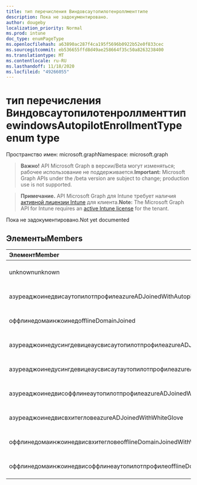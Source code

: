 ```yaml
---
title: тип перечисления Виндовсаутопилотенроллменттипе
description: Пока не задокументировано.
author: dougeby
localization_priority: Normal
ms.prod: intune
doc_type: enumPageType
ms.openlocfilehash: a63890ac287f4ca195f5696b0922b52e0f833cec
ms.sourcegitcommit: eb536655ffd8d49ae258664f35c50a8263238400
ms.translationtype: MT
ms.contentlocale: ru-RU
ms.lasthandoff: 11/18/2020
ms.locfileid: "49266055"
---
```

# <a name="windowsautopilotenrollmenttype-enum-type"></a><span data-ttu-id="0326d-103">тип перечисления Виндовсаутопилотенроллменттипе</span><span class="sxs-lookup"><span data-stu-id="0326d-103">windowsAutopilotEnrollmentType enum type</span></span>

<span data-ttu-id="0326d-104">Пространство имен: microsoft.graph</span><span class="sxs-lookup"><span data-stu-id="0326d-104">Namespace: microsoft.graph</span></span>

> <span data-ttu-id="0326d-105">**Важно!** API Microsoft Graph в версии/Beta могут изменяться; рабочее использование не поддерживается.</span><span class="sxs-lookup"><span data-stu-id="0326d-105">**Important:** Microsoft Graph APIs under the /beta version are subject to change; production use is not supported.</span></span>

> <span data-ttu-id="0326d-106">**Примечание.** API Microsoft Graph для Intune требует наличия [активной лицензии Intune](https://go.microsoft.com/fwlink/?linkid=839381) для клиента.</span><span class="sxs-lookup"><span data-stu-id="0326d-106">**Note:** The Microsoft Graph API for Intune requires an [active Intune license](https://go.microsoft.com/fwlink/?linkid=839381) for the tenant.</span></span>

<span data-ttu-id="0326d-107">Пока не задокументировано.</span><span class="sxs-lookup"><span data-stu-id="0326d-107">Not yet documented</span></span>

## <a name="members"></a><span data-ttu-id="0326d-108">Элементы</span><span class="sxs-lookup"><span data-stu-id="0326d-108">Members</span></span>
|<span data-ttu-id="0326d-109">Элемент</span><span class="sxs-lookup"><span data-stu-id="0326d-109">Member</span></span>|<span data-ttu-id="0326d-110">Значение</span><span class="sxs-lookup"><span data-stu-id="0326d-110">Value</span></span>|<span data-ttu-id="0326d-111">Описание</span><span class="sxs-lookup"><span data-stu-id="0326d-111">Description</span></span>|
|:---|:---|:---|
|<span data-ttu-id="0326d-112">unknown</span><span class="sxs-lookup"><span data-stu-id="0326d-112">unknown</span></span>|<span data-ttu-id="0326d-113">нуль</span><span class="sxs-lookup"><span data-stu-id="0326d-113">0</span></span>|<span data-ttu-id="0326d-114">Пока не задокументировано.</span><span class="sxs-lookup"><span data-stu-id="0326d-114">Not yet documented</span></span>|
|<span data-ttu-id="0326d-115">азуреаджоинедвисаутопилотпрофиле</span><span class="sxs-lookup"><span data-stu-id="0326d-115">azureADJoinedWithAutopilotProfile</span></span>|<span data-ttu-id="0326d-116">1,1</span><span class="sxs-lookup"><span data-stu-id="0326d-116">1</span></span>|<span data-ttu-id="0326d-117">Пока не задокументировано.</span><span class="sxs-lookup"><span data-stu-id="0326d-117">Not yet documented</span></span>|
|<span data-ttu-id="0326d-118">оффлинедомаинжоинед</span><span class="sxs-lookup"><span data-stu-id="0326d-118">offlineDomainJoined</span></span>|<span data-ttu-id="0326d-119">2</span><span class="sxs-lookup"><span data-stu-id="0326d-119">2</span></span>|<span data-ttu-id="0326d-120">Пока не задокументировано.</span><span class="sxs-lookup"><span data-stu-id="0326d-120">Not yet documented</span></span>|
|<span data-ttu-id="0326d-121">азуреаджоинедусингдевицеаусвисаутопилотпрофиле</span><span class="sxs-lookup"><span data-stu-id="0326d-121">azureADJoinedUsingDeviceAuthWithAutopilotProfile</span></span>|<span data-ttu-id="0326d-122">4</span><span class="sxs-lookup"><span data-stu-id="0326d-122">3</span></span>|<span data-ttu-id="0326d-123">Пока не задокументировано.</span><span class="sxs-lookup"><span data-stu-id="0326d-123">Not yet documented</span></span>|
|<span data-ttu-id="0326d-124">азуреаджоинедусингдевицеаусвисаутаутопилотпрофиле</span><span class="sxs-lookup"><span data-stu-id="0326d-124">azureADJoinedUsingDeviceAuthWithoutAutopilotProfile</span></span>|<span data-ttu-id="0326d-125">4 </span><span class="sxs-lookup"><span data-stu-id="0326d-125">4</span></span>|<span data-ttu-id="0326d-126">Пока не задокументировано.</span><span class="sxs-lookup"><span data-stu-id="0326d-126">Not yet documented</span></span>|
|<span data-ttu-id="0326d-127">азуреаджоинедвисоффлинеаутопилотпрофиле</span><span class="sxs-lookup"><span data-stu-id="0326d-127">azureADJoinedWithOfflineAutopilotProfile</span></span>|<span data-ttu-id="0326d-128">5 </span><span class="sxs-lookup"><span data-stu-id="0326d-128">5</span></span>|<span data-ttu-id="0326d-129">Пока не задокументировано.</span><span class="sxs-lookup"><span data-stu-id="0326d-129">Not yet documented</span></span>|
|<span data-ttu-id="0326d-130">азуреаджоинедвисвхитеглове</span><span class="sxs-lookup"><span data-stu-id="0326d-130">azureADJoinedWithWhiteGlove</span></span>|<span data-ttu-id="0326d-131">6 </span><span class="sxs-lookup"><span data-stu-id="0326d-131">6</span></span>|<span data-ttu-id="0326d-132">Пока не задокументировано.</span><span class="sxs-lookup"><span data-stu-id="0326d-132">Not yet documented</span></span>|
|<span data-ttu-id="0326d-133">оффлинедомаинжоинедвисвхитеглове</span><span class="sxs-lookup"><span data-stu-id="0326d-133">offlineDomainJoinedWithWhiteGlove</span></span>|<span data-ttu-id="0326d-134">7 </span><span class="sxs-lookup"><span data-stu-id="0326d-134">7</span></span>|<span data-ttu-id="0326d-135">Пока не задокументировано.</span><span class="sxs-lookup"><span data-stu-id="0326d-135">Not yet documented</span></span>|
|<span data-ttu-id="0326d-136">оффлинедомаинжоинедвисоффлинеаутопилотпрофиле</span><span class="sxs-lookup"><span data-stu-id="0326d-136">offlineDomainJoinedWithOfflineAutopilotProfile</span></span>|<span data-ttu-id="0326d-137">8 </span><span class="sxs-lookup"><span data-stu-id="0326d-137">8</span></span>|<span data-ttu-id="0326d-138">Пока не задокументировано.</span><span class="sxs-lookup"><span data-stu-id="0326d-138">Not yet documented</span></span>|




